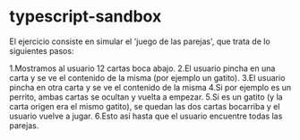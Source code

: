 # typescript-sandbox
El ejercicio consiste en simular el 'juego de las parejas', que trata de lo siguientes pasos:

1.Mostramos al usuario 12 cartas boca abajo.
2.El usuario pincha en una carta y se ve el contenido de la misma (por ejemplo un gatito).
3.El usuario pincha en otra carta y se ve el contenido de la misma
4.Si por ejemplo es un perrito, ambas cartas se ocultan y vuelta a empezar.
5.Si es un gatito (y la carta origen era el mismo gatito), se quedan las dos cartas bocarriba y el usuario vuelve a jugar.
6.Esto así hasta que el usuario encuentre todas las parejas.